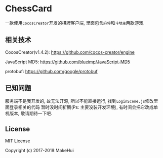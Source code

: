 # ChessCard

一款使用`CocosCreator`开发的棋牌客户端, 里面包含`麻将`和`斗地主`两款游戏. 

## 相关技术

CocosCreator(v1.4.2): https://github.com/cocos-creator/engine

JavaScript MD5: https://github.com/blueimp/JavaScript-MD5

protobuf: https://github.com/google/protobuf

## 已知问题

服务端不是我开发的, 故无法开源, 所以不能直接运行, 找到`LoginScene.js`修改里面登录相关的代码
暂时没时间折腾(Ps: 主要没装开发环境), 有时间会把它改成单机版本, 敬请期待一下吧.

## License

MIT License

Copyright (c) 2017-2018 MakeHui
